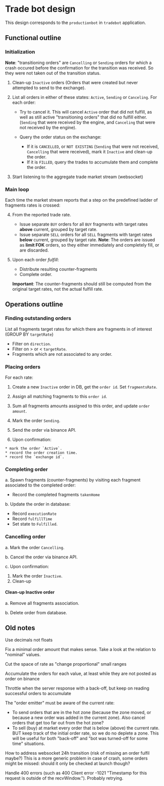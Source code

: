 # Trade bot design

This design corresponds to the `productionbot` in `tradebot` application.

## Functional outline

### Initialization

**Note**: "transitioning orders" are `Cancelling` or `Sending` orders for which a crash occured
before the confirmation for the transition was received.
So they were not taken out of the transition status.

1. Clean-up `Inactive` orders (Orders that were created but never attempted to send to the exchange).

2. List all orders in either of these states: `Active`, `Sending` or `Canceling`. For each order:

    * Try to cancel it. This will cancel `Active` order that did not fulfill, as well as still active "transitioning orders" that did no fulfill either.
     (`Sending` that were received by the engine, and `Canceling` that were not received by the engine).

    * Query the order status on the exchange:
        * If it is `CANCELLED`, or `NOT EXISTING`
        (`Sending` that were not received, `Cancelling` that were received), mark it `Inactive` and clean-up the order.
        * If it is `FILLED`, query the trades to accumulate them and complete the order.

3. Start listening to the aggregate trade market stream (websocket)

### Main loop

Each time the market stream reports that a step on the predefined ladder of fragments rates is crossed:

4. From the reported trade rate.
    * Issue separate `BUY` orders for all `BUY` fragments with target rates **above** current, grouped by target rate.
    * Issue separate `SELL` orders for all `SELL` fragments with target rates **below** current, grouped by target rate.
   **Note**: The orders are issued as **limit FOK** orders, so they either immediately and completely fill, or are discarded.

5. Upon each order *fulfill*:
    * Distribute resulting counter-fragments
    * Complete order.

   **Important**: The counter-fragments should still be computed from the original target rates, not the actual fulfill rate.


## Operations outline

### Finding outstanding orders

List all fragments target rates for which there are fragments in of interest (GROUP BY `targetRate`)

  * Filter on `direction`.
  * Filter on > or < `targetRate`.
  * Fragments which are not associated to any order.

### Placing orders

For each rate:

  1. Create a new `Inactive` order in DB, get the `order id`. Set `fragmentsRate`.

  2. Assign all matching fragments to this `order id`.

  3. Sum all fragments amounts assigned to this order, and update `order amount`.

  4. Mark the order `Sending`.

  5. Send the order via binance API.

  6. Upon confirmation:

    * mark the order `Active`.
    * record the order creation time.
    * record the `exchange id`.

### Completing order

a. Spawn fragments (counter-fragments) by visiting each fragment associated to the completed order:
  * Record the completed fragments `takenHome`

b. Update the order in database:
  * Record `executionRate`
  * Record `fulfillTime`
  * Set state to `Fulfilled`.

### Cancelling order

a. Mark the order `Cancelling`.

b. Cancel the order via binance API.

c.  Upon confirmation:
  1. Mark the order `Inactive`.
  2. Clean-up


#### Clean-up Inactive order

a. Remove all fragments association.

b. Delete order from database.

## Old notes

Use decimals not floats

Fix a minimal order amount that makes sense. Take a look at the relation to "nominal" values.

Cut the space of rate as "change proportional" small ranges

Accumulate the orders for each value, at least while they are not posted as order on binance

Throttle when the server response with a back-off, but keep on reading successful orders to accumulate

The "order emitter" must be aware of the current rate:
* To send orders that are in the hot zone (because the zone moved, or because a new order was added in the current zone). Also cancel orders that get too far out from the hot zone?
* To sell (buy) at market every order that is below (above) the current rate. BUT keep track of the initial order rate, so we do no deplete a zone. This will be useful for both "back-off" and "bot was turned-off for some time" situations.

How to address websocket 24h transition (risk of missing an order fulfil maybe?) This is a more generic problem in case of crash, some orders might be missed: should it only be checked at launch though?

Handle 400 errors (such as 400 Client error -1021 "Timestamp for this request is outside of the recvWindow."). Probably retrying.
